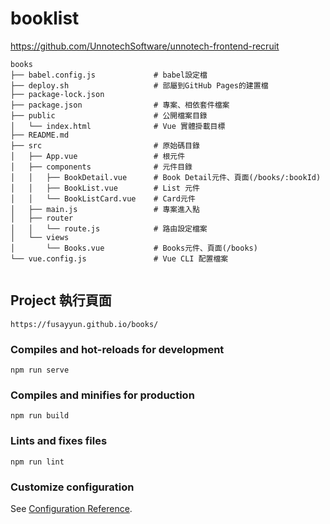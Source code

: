 # booklist
https://github.com/UnnotechSoftware/unnotech-frontend-recruit

```
books
├── babel.config.js             # babel設定檔
├── deploy.sh                   # 部屬到GitHub Pages的建置檔
├── package-lock.json           
├── package.json                # 專案、相依套件檔案
├── public                      # 公開檔案目錄
│   └── index.html              # Vue 實體掛載目標
├── README.md                   
├── src                         # 原始碼目錄
│   ├── App.vue                 # 根元件
│   ├── components              # 元件目錄
│   │   ├── BookDetail.vue      # Book Detail元件、頁面(/books/:bookId)
│   │   ├── BookList.vue        # List 元件
│   │   └── BookListCard.vue    # Card元件
│   ├── main.js                 # 專案進入點
│   ├── router
│   │   └── route.js            # 路由設定檔案
│   └── views
│       └── Books.vue           # Books元件、頁面(/books)
└── vue.config.js               # Vue CLI 配置檔案


```
## Project 執行頁面
```
https://fusayyun.github.io/books/ 
```

### Compiles and hot-reloads for development
```
npm run serve
```

### Compiles and minifies for production
```
npm run build
```

### Lints and fixes files
```
npm run lint
```

### Customize configuration
See [Configuration Reference](https://cli.vuejs.org/config/).
